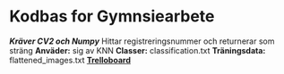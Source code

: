 # Kodbas for Gymnsiearbete

**_Kräver CV2 och Numpy_**
Hittar registreringsnummer och returnerar som sträng
**Anväder:** sig av KNN
**Classer:** classification.txt
**Träningsdata:** flattened_images.txt
[**Trelloboard**](https://trello.com/b/EB1iQLjQ/gymnasiearbete)

